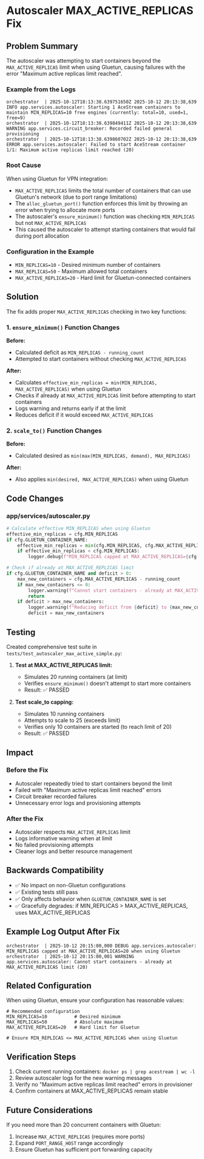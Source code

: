 # Autoscaler MAX_ACTIVE_REPLICAS Fix

## Problem Summary

The autoscaler was attempting to start containers beyond the `MAX_ACTIVE_REPLICAS` limit when using Gluetun, causing failures with the error "Maximum active replicas limit reached".

### Example from the Logs

```
orchestrator  | 2025-10-12T18:13:38.639751650Z 2025-10-12 20:13:38,639 INFO app.services.autoscaler: Starting 1 AceStream containers to maintain MIN_REPLICAS=10 free engines (currently: total=10, used=1, free=9)
orchestrator  | 2025-10-12T18:13:38.639849411Z 2025-10-12 20:13:38,639 WARNING app.services.circuit_breaker: Recorded failed general provisioning
orchestrator  | 2025-10-12T18:13:38.639860702Z 2025-10-12 20:13:38,639 ERROR app.services.autoscaler: Failed to start AceStream container 1/1: Maximum active replicas limit reached (20)
```

### Root Cause

When using Gluetun for VPN integration:
- `MAX_ACTIVE_REPLICAS` limits the total number of containers that can use Gluetun's network (due to port range limitations)
- The `alloc_gluetun_port()` function enforces this limit by throwing an error when trying to allocate more ports
- The autoscaler's `ensure_minimum()` function was checking `MIN_REPLICAS` but not `MAX_ACTIVE_REPLICAS`
- This caused the autoscaler to attempt starting containers that would fail during port allocation

### Configuration in the Example
- `MIN_REPLICAS=10` - Desired minimum number of containers
- `MAX_REPLICAS=50` - Maximum allowed total containers
- `MAX_ACTIVE_REPLICAS=20` - Hard limit for Gluetun-connected containers

## Solution

The fix adds proper `MAX_ACTIVE_REPLICAS` checking in two key functions:

### 1. `ensure_minimum()` Function Changes

**Before:** 
- Calculated deficit as `MIN_REPLICAS - running_count`
- Attempted to start containers without checking `MAX_ACTIVE_REPLICAS`

**After:**
- Calculates `effective_min_replicas = min(MIN_REPLICAS, MAX_ACTIVE_REPLICAS)` when using Gluetun
- Checks if already at `MAX_ACTIVE_REPLICAS` limit before attempting to start containers
- Logs warning and returns early if at the limit
- Reduces deficit if it would exceed `MAX_ACTIVE_REPLICAS`

### 2. `scale_to()` Function Changes

**Before:**
- Calculated desired as `min(max(MIN_REPLICAS, demand), MAX_REPLICAS)`

**After:**
- Also applies `min(desired, MAX_ACTIVE_REPLICAS)` when using Gluetun

## Code Changes

### app/services/autoscaler.py

```python
# Calculate effective MIN_REPLICAS when using Gluetun
effective_min_replicas = cfg.MIN_REPLICAS
if cfg.GLUETUN_CONTAINER_NAME:
    effective_min_replicas = min(cfg.MIN_REPLICAS, cfg.MAX_ACTIVE_REPLICAS)
    if effective_min_replicas < cfg.MIN_REPLICAS:
        logger.debug(f"MIN_REPLICAS capped at MAX_ACTIVE_REPLICAS={cfg.MAX_ACTIVE_REPLICAS} when using Gluetun")

# Check if already at MAX_ACTIVE_REPLICAS limit
if cfg.GLUETUN_CONTAINER_NAME and deficit > 0:
    max_new_containers = cfg.MAX_ACTIVE_REPLICAS - running_count
    if max_new_containers <= 0:
        logger.warning(f"Cannot start containers - already at MAX_ACTIVE_REPLICAS limit ({cfg.MAX_ACTIVE_REPLICAS})")
        return
    if deficit > max_new_containers:
        logger.warning(f"Reducing deficit from {deficit} to {max_new_containers} to respect MAX_ACTIVE_REPLICAS={cfg.MAX_ACTIVE_REPLICAS}")
        deficit = max_new_containers
```

## Testing

Created comprehensive test suite in `tests/test_autoscaler_max_active_simple.py`:

1. **Test at MAX_ACTIVE_REPLICAS limit:**
   - Simulates 20 running containers (at limit)
   - Verifies `ensure_minimum()` doesn't attempt to start more containers
   - Result: ✅ PASSED

2. **Test scale_to capping:**
   - Simulates 10 running containers
   - Attempts to scale to 25 (exceeds limit)
   - Verifies only 10 containers are started (to reach limit of 20)
   - Result: ✅ PASSED

## Impact

### Before the Fix
- Autoscaler repeatedly tried to start containers beyond the limit
- Failed with "Maximum active replicas limit reached" errors
- Circuit breaker recorded failures
- Unnecessary error logs and provisioning attempts

### After the Fix
- Autoscaler respects `MAX_ACTIVE_REPLICAS` limit
- Logs informative warning when at limit
- No failed provisioning attempts
- Cleaner logs and better resource management

## Backwards Compatibility

- ✅ No impact on non-Gluetun configurations
- ✅ Existing tests still pass
- ✅ Only affects behavior when `GLUETUN_CONTAINER_NAME` is set
- ✅ Gracefully degrades: if MIN_REPLICAS > MAX_ACTIVE_REPLICAS, uses MAX_ACTIVE_REPLICAS

## Example Log Output After Fix

```
orchestrator  | 2025-10-12 20:15:00,000 DEBUG app.services.autoscaler: MIN_REPLICAS capped at MAX_ACTIVE_REPLICAS=20 when using Gluetun
orchestrator  | 2025-10-12 20:15:00,001 WARNING app.services.autoscaler: Cannot start containers - already at MAX_ACTIVE_REPLICAS limit (20)
```

## Related Configuration

When using Gluetun, ensure your configuration has reasonable values:

```env
# Recommended configuration
MIN_REPLICAS=10          # Desired minimum
MAX_REPLICAS=50          # Absolute maximum
MAX_ACTIVE_REPLICAS=20   # Hard limit for Gluetun

# Ensure MIN_REPLICAS <= MAX_ACTIVE_REPLICAS when using Gluetun
```

## Verification Steps

1. Check current running containers: `docker ps | grep acestream | wc -l`
2. Review autoscaler logs for the new warning messages
3. Verify no "Maximum active replicas limit reached" errors in provisioner
4. Confirm containers at MAX_ACTIVE_REPLICAS remain stable

## Future Considerations

If you need more than 20 concurrent containers with Gluetun:
1. Increase `MAX_ACTIVE_REPLICAS` (requires more ports)
2. Expand `PORT_RANGE_HOST` range accordingly
3. Ensure Gluetun has sufficient port forwarding capacity
